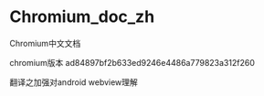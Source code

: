 # Chromium_doc_zh
Chromium中文文档

chromium版本 ad84897bf2b633ed9246e4486a779823a312f260

翻译之加强对android webview理解

